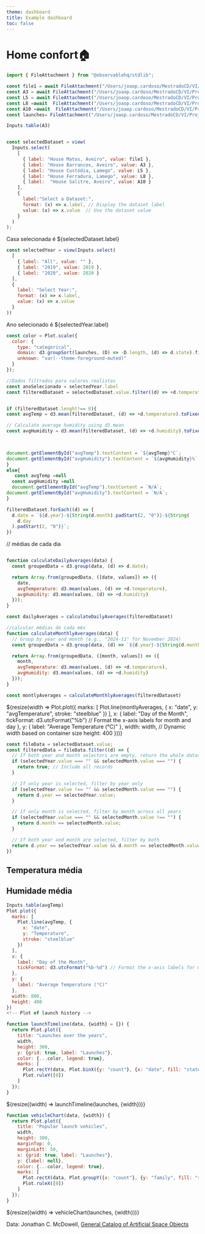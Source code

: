 ```yaml
---
theme: dashboard
title: Example dashboard
toc: false
---
```


# Home confort🏠

<!-- Load and transform the data -->




```js
import { FileAttachment } from "@observablehq/stdlib";

```

```js
const file1 = await FileAttachment("/Users/joaop.cardoso/MestradoCD/VI/Projecto VI/VI---Home-Comfort/obsv_HC/src/data/02A-sgh02015d5c61cc@1.csv").csv({ typed: true });
const A3 = await FileAttachment("/Users/joaop.cardoso/MestradoCD/VI/Projecto VI/VI---Home-Comfort/obsv_HC/src/data/03A-sgh0201a8c87da4@1.csv").csv({ typed: true });
const L5 = await FileAttachment("/Users/joaop.cardoso/MestradoCD/VI/Projecto VI/VI---Home-Comfort/obsv_HC/src/data/05L-sgh020125bce03a@1.csv").csv({ typed: true }); 
const L8 =await  FileAttachment("/Users/joaop.cardoso/MestradoCD/VI/Projecto VI/VI---Home-Comfort/obsv_HC/src/data/08L-sgh02018fe9be2c@1.csv").csv({ typed: true }); 
const A10 =await  FileAttachment("/Users/joaop.cardoso/MestradoCD/VI/Projecto VI/VI---Home-Comfort/obsv_HC/src/data/10A-sgh0201f6cb55ed@1.csv").csv({ typed: true }); 
const launches= FileAttachment("/Users/joaop.cardoso/MestradoCD/VI/Projecto VI/VI---Home-Comfort/obsv_HC/src/data/launches.csv").csv({ typed: true }); 
```

```js
Inputs.table(A3)

```

```js

const selectedDataset = view(
  Inputs.select(
    [
      { label: "House Matos, Aveiro", value: file1 },
      { label: "House Barrancos, Aveiro", value: A3 },
      { label: "House Custódia, Lamego", value: L5 },
      { label: "House Ferradura, Lamego", value: L8 },
      { label:  "House Salitre, Aveiro", value: A10 }
    ],
    {
      label:"Select a Dataset:",
      format: (x) => x.label, // Display the dataset label
      value: (x) => x.value  // Use the dataset value
    }
  )
);
```
Casa selecionada é ${selectedDataset.label} 
```js
const selectedYear = view(Inputs.select(
  [
    { label: "All", value: "" },
    { label: "2019", value: 2019 },
    { label: "2020", value: 2020 }
  ],
  {
    label: "Select Year:",
    format: (x) => x.label,
    value: (x) => x.value
  }
))
```
Ano selecionado é ${selectedYear.label} 
<!-- A shared color scale for consistency, sorted by the number of launches -->

```js
const color = Plot.scale({
  color: {
    type: "categorical",
    domain: d3.groupSort(launches, (D) => -D.length, (d) => d.state).filter((d) => d !== "Other"),
    unknown: "var(--theme-foreground-muted)"
  }
});
```
```js
//Dados filtrados para valores realistas
const anoSelecionado = selectedYear.label
const filteredDataset = selectedDataset.value.filter((d) => +d.temperature > 10 && +d.humidity > 30 && (selectedYear.value == "" || +d.year == selectedYear.value));
```


```js

if (filteredDataset.lenght!== 0){
const avgTemp = d3.mean(filteredDataset, (d) => +d.temperature).toFixed(1);

// Calculate average humidity using d3.mean
const avgHumidity = d3.mean(filteredDataset, (d) => +d.humidity).toFixed(1);

 

document.getElementById("avgTemp").textContent = `${avgTemp}°C`;
document.getElementById("avgHumidity").textContent = `${avgHumidity}%`;
}
else{
   const avgTemp =null
  const avgHumidity =null
  document.getElementById("avgTemp").textContent = `N/A`;
document.getElementById("avgHumidity").textContent = `N/A`;
}
```

```js
filteredDataset.forEach((d) => {
  d.date = `${d.year}-${String(d.month).padStart(2, "0")}-${String(
    d.day
  ).padStart(2, "0")}`;
})
```
// médias de cada dia

```js

function calculateDailyAverages(data) {
  const groupedData = d3.group(data, (d) => d.date);

  return Array.from(groupedData, ([date, values]) => ({
    date,
    avgTemperature: d3.mean(values, (d) => +d.temperature),
    avgHumidity: d3.mean(values, (d) => +d.humidity)
  }));
}

const dailyAverages = calculateDailyAverages(filteredDataset)

```

```js
//calcular médias de cada mês
function calculateMonthlyAverages(data) {
  // Group by year and month (e.g., "2024-11" for November 2024)
  const groupedData = d3.group(data, (d) => `${d.year}-${String(d.month).padStart(2, "0")}`);

  return Array.from(groupedData, ([month, values]) => ({
    month,
    avgTemperature: d3.mean(values, (d) => +d.temperature),
    avgHumidity: d3.mean(values, (d) => +d.humidity)
  }));
}

const montlyAverages = calculateMonthlyAverages(filteredDataset)
```


<div class="grid grid-cols-1">
  <div class="card">
    ${resize(width => Plot.plot({
      marks: [
        Plot.line(montlyAverages, {
          x: "date",
          y: "avgTemperature",
          stroke: "steelblue"
        })
      ],
      x: {
        label: "Day of the Month",
        tickFormat: d3.utcFormat("%b") // Format the x-axis labels for month and day
      },
      y: {
        label: "Average Temperature (°C)"
      },
      width: width, // Dynamic width based on container size
      height: 400
    }))}

  </div>
</div>

```js
const fileData = selectedDataset.value;
const filteredData = fileData.filter((d) => {
  // If both year and month selectors are empty, return the whole dataset
  if (selectedYear.value === "" && selectedMonth.value === "") {
    return true; // Include all records
  }

  // If only year is selected, filter by year only
  if (selectedYear.value !== "" && selectedMonth.value === "") {
    return d.year == selectedYear.value;
  }

  // If only month is selected, filter by month across all years
  if (selectedYear.value === "" && selectedMonth.value !== "") {
    return d.month == selectedMonth.value;
  }

  // If both year and month are selected, filter by both
  return d.year == selectedYear.value && d.month == selectedMonth.value;
})

```


<!-- Cards with big numbers -->

<div class="grid grid-cols-4">
  <div class="card">
    <h2>Temperatura média</h2>
   <span class="big" id="avgTemp"></span>
  </div>
  <div class="card">
    <h2>Humidade média</h2>
   <span class="big" id="avgHumidity"></span>
  </div>
</div>

```js
Inputs.table(avgTemp)
Plot.plot({
  marks: [
    Plot.line(avgTemp, {
      x: "date",
      y: "Temperature",
      stroke: "steelblue"
    })
  ],
  x: {
    label: "Day of the Month",
    tickFormat: d3.utcFormat("%b-%d") // Format the x-axis labels for month and day
  },
  y: {
    label: "Average Temperature (°C)"
  },
  width: 800,
  height: 400
})
<!-- Plot of launch history -->
```


```js
function launchTimeline(data, {width} = {}) {
  return Plot.plot({
    title: "Launches over the years",
    width,
    height: 300,
    y: {grid: true, label: "Launches"},
    color: {...color, legend: true},
    marks: [
      Plot.rectY(data, Plot.binX({y: "count"}, {x: "date", fill: "state", interval: "year", tip: true})),
      Plot.ruleY([0])
    ]
  });
}
```

<div class="grid grid-cols-1">
  <div class="card">
    ${resize((width) => launchTimeline(launches, {width}))}
  </div>
</div>

<!-- Plot of launch vehicles -->

```js
function vehicleChart(data, {width}) {
  return Plot.plot({
    title: "Popular launch vehicles",
    width,
    height: 300,
    marginTop: 0,
    marginLeft: 50,
    x: {grid: true, label: "Launches"},
    y: {label: null},
    color: {...color, legend: true},
    marks: [
      Plot.rectX(data, Plot.groupY({x: "count"}, {y: "family", fill: "state", tip: true, sort: {y: "-x"}})),
      Plot.ruleX([0])
    ]
  });
}
```

<div class="grid grid-cols-1">
  <div class="card">
    ${resize((width) => vehicleChart(launches, {width}))}
  </div>
</div>

Data: Jonathan C. McDowell, [General Catalog of Artificial Space Objects](https://planet4589.org/space/gcat)
